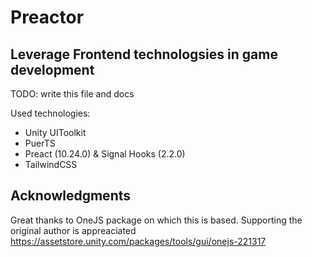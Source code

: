 # Preactor
## Leverage Frontend technologsies in game development


TODO: write this file and docs

Used technologies:
- Unity UIToolkit
- PuerTS
- Preact (10.24.0) & Signal Hooks (2.2.0)
- TailwindCSS


## Acknowledgments

Great thanks to OneJS package on which this is based. Supporting the original author is appreaciated https://assetstore.unity.com/packages/tools/gui/onejs-221317